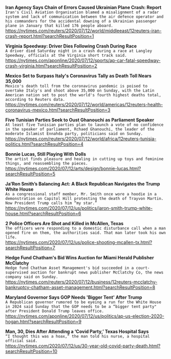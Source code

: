 **Iran Agency Says Chain of Errors Caused Ukrainian Plane Crash: Report**\
`Iran's Civil Aviation Organisation blamed a misalignment of a radar system and lack of communication between the air defence operator and his commanders for the accidental downing of a Ukrainian passenger plane in January that killed 176 people aboard.`\
https://nytimes.com/reuters/2020/07/12/world/middleeast/12reuters-iran-crash-report.html?searchResultPosition=1

**Virginia Speedway: Driver Dies Following Crash During Race**\
`A driver died Saturday night in a crash during a race at Langley Speedway, officials at the Virginia short track said.`\
https://nytimes.com/aponline/2020/07/12/sports/ap-car-fatal-speedway-crash-virginia.html?searchResultPosition=2

**Mexico Set to Surpass Italy's Coronavirus Tally as Death Toll Nears 35,000**\
`Mexico's death toll from the coronavirus pandemic is poised to overtake Italy's and shoot above 35,000 on Sunday, with the Latin American nation set to post the world's fourth highest deaths total, according to Reuters data.`\
https://nytimes.com/reuters/2020/07/12/world/americas/12reuters-health-coronavirus-mexico.html?searchResultPosition=3

**Five Tunisian Parties Seek to Oust Ghanouchi as Parliament Speaker**\
`At least five Tunisian parties plan to launch a vote of no confidence in the speaker of parliament, Rchaed Ghanouchi, the leader of the moderate Islamist Ennahda party, politicians said on Sunday.`\
https://nytimes.com/reuters/2020/07/12/world/africa/12reuters-tunisia-politics.html?searchResultPosition=4

**Bonnie Lucas, Still Playing With Dolls**\
`The artist finds pleasure and healing in cutting up toys and feminine things, and reassembling the pieces.`\
https://nytimes.com/2020/07/12/arts/design/bonnie-lucas.html?searchResultPosition=5

**Ja’Ron Smith’s Balancing Act: A Black Republican Navigates the Trump White House**\
`As a congressional staff member, Mr. Smith once wore a hoodie in a demonstration on Capitol Hill protesting the death of Trayvon Martin. Now President Trump calls him “my star.”`\
https://nytimes.com/2020/07/12/us/politics/jaron-smith-trump-white-house.html?searchResultPosition=6

**2 Police Officers Are Shot and Killed in McAllen, Texas**\
`The officers were responding to a domestic disturbance call when a man opened fire on them, the authorities said. That man later took his own life.`\
https://nytimes.com/2020/07/12/us/police-shooting-mcallen-tx.html?searchResultPosition=7

**Hedge Fund Chatham's Bid Wins Auction for Miami Herald Publisher McClatchy**\
`Hedge fund Chatham Asset Management's bid succeeded in a court-supervised auction for bankrupt news publisher McClatchy Co, the news company said on Sunday.`\
https://nytimes.com/reuters/2020/07/12/business/12reuters-mcclatchy-bankruptcy-chatham-asset-management.html?searchResultPosition=8

**Maryland Governor Says GOP Needs 'Bigger Tent' After Trump**\
`A Republican governor rumored to be eyeing a run for the White House in 2024 said Sunday that the GOP needs to be a “bigger tent party" after President Donald Trump leaves office.`\
https://nytimes.com/aponline/2020/07/12/us/politics/ap-us-election-2020-hogan.html?searchResultPosition=9

**Man, 30, Dies After Attending a ‘Covid Party,’ Texas Hospital Says**\
`“I thought this was a hoax,” the man told his nurse, a hospital official said.`\
https://nytimes.com/2020/07/12/us/30-year-old-covid-party-death.html?searchResultPosition=10

